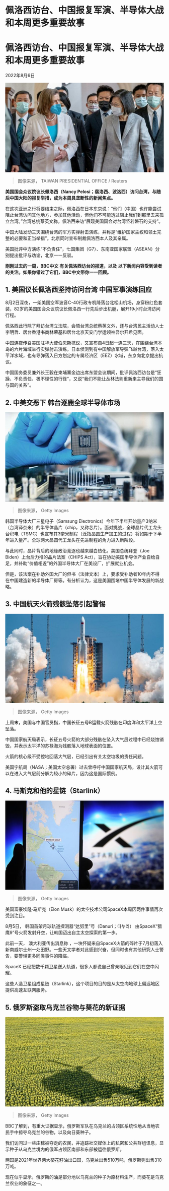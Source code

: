 # 佩洛西访台、中国报复军演、半导体大战和本周更多重要故事


#  佩洛西访台、中国报复军演、半导体大战和本周更多重要故事

2022年8月6日

![佩洛西（中左）与蔡英文（中右）在台湾总统府走道上交谈（台湾总统府发放图片3/8/2022）](_126220228_044606.2022-08-03t044527z_1677618704_rc2sov9wndgm_rtrmadp_3_asia-pelosi.jpg)

> 图像来源，  TAIWAN PRESIDENTIAL OFFICE / Reuters

**美国国会众议院议长佩洛西（Nancy Pelosi；裴洛西、波洛西）访问台湾，与随后中国大陆的报复举措，成为本周具垄断性的新闻焦点。**

在这次亚洲之行将要结束之际，佩洛西在日本东京说：“他们（中国）也许能尝试阻止台湾访问其他地方，参加其他活动，但他们不可能透过阻止我们到那里去来孤立台湾。”台湾总统蔡英文称，佩洛西来访“展现美国国会对台湾坚若磐石的支持”。

中国大陆发动三天围绕台湾的军方实弹射击演练，并称是“维护国家主权和领土完整的必要和正当举措”。北京同时宣布制裁佩洛西本人及其亲属。

美国批评中方演练“不负责任”，七国集团（G7）、东南亚国家联盟（ASEAN）分别提出批评与劝谕，北京一一反驳。

**刚刚过去的一周，BBC中文** **有关佩洛西访台的报道，以及** **以下新闻内容受到读者的关注。如果你错过了它们，BBC中文带你一一回顾。**

##  1\. 美国议长佩洛西坚持访问台湾 中国军事演练回应

8月2日深夜，一架美国空军波音C-40行政专机降落台北松山机场，身穿粉红色套装，82岁的美国国会众议院议长佩洛西一行先后步出机舱，展开19小时台湾访问行程。

佩洛西此行除了拜访台湾立法院，会晤台湾总统蔡英文外，还与台湾民主活动人士李明哲、居台香港书商林荣基和居台北京天安门学运领袖吾尔开希见面。

中国连夜传召美国驻华大使伯恩斯抗议，又宣布自4日起一连三天，在围绕台湾本岛的六片海域举行实弹射击演练。日本侦测到有中国解放军导弹飞越台湾，落入太平洋水域，也有导弹落入日方划定的专属经济区（EEZ）水域，东京向北京提出抗议。

中国国务委员兼外长王毅在柬埔寨金边出席东盟会议期间，批评佩洛西访台是“狂躁、不负责任、极不理性的行径”，又说“我们不能让丛林法则重新来主导我们的国与国的关系”。





##  2\. 中美交恶下 韩台逐鹿全球半导体市场

![晶片](_125849152_whatsubject.jpg)

> 图像来源，  Getty Images

韩国半导体大厂三星电子（Samsung Electronics）今年下半年开始量产3纳米（台湾译奈米）的半导体晶片（chip，又称芯片）。面对挑战，全球晶片代工龙头台积电（TSMC）也宣布其3奈米制程（泛指晶圆生产加工的过程）将如期于下半年进入量产。全球两大晶圆代工龙头在先进制程的角力进入新阶段。

与此同时，晶片背后的地缘政治竞逐也越来越白热化。美国总统拜登（Joe Biden）上台后力推的晶片法案（CHIPS Act），旨在协助美国半导体产业自给自足，并补助“价值相近”的外国半导体大厂在美设厂，扩展就业机会。

但是，该法案在补助外国大厂的但书（法律文本）上，要求受补助者10年内不得在中国建造新的半导体厂房等。有分析认为，这是美国围堵中国半导体发展的新战略。

##  3\. 中国航天火箭残骸坠落引起警惕

![长征五号火箭发射升空（24/7/2022）](_126078361_gettyimages-1242084741.jpg)

> 图像来源，  Getty Images

上周末，美国与中国官员指，中国长征五号B运载火箭残骸在印度洋和太平洋上空坠落。

中国国家航天局表示，长征五号火箭的大部分残骸在坠入大气层过程中已经烧蚀销毁，并表示太平洋的苏禄海为残骸落入地球表面的位置。

火箭的核心级不受控地回落大气层，已经引出有关太空垃圾的责任问题。

美国宇航局（NASA；美国太空总署）过去曾呼吁中国国家航天局，设计其火箭可以在进入大气层前分解为较小的碎片，因为这是国际惯例。

##  4\. 马斯克和他的星链（Starlink）

![星链卫星跟踪飞越大西洋的移动设备](_126160561_260ffbcc-9144-4fe4-888e-96bdeca449dd.png)

> 图像来源，  Getty Images

美国富豪埃隆·马斯克（Elon Musk）的太空技术公司SpaceX本周因两件事情再次受到注目。

8月5日， 韩国首架月球轨道探测器“达努里”号（Danuri；다누리）  由SpaceX“猎鹰9”号火箭发射升空，让韩国迈出自主太空探索的第一步。

此前一天， 澳大利亚传出消息称  ，一块怀疑来自SpaceX火箭的碎片于7月初落入新南威尔士州一处田野。一些天文学者对此感到兴奋，但同时也有其他研究人士警告，要警惕更多同类事件的降临。

SpaceX 已经把数千颗卫星送入轨道，很多人都说自己曾亲眼见到它们在空中闪耀。

这些人造卫星组成星链（Starlink），这个项目的目的是从太空向地球上偏远地区提供高速互联网服务。

##  5\. 俄罗斯盗取乌克兰谷物与葵花的新证据

![Helicopter shadow over sunflower harvest in Ukraine](_126161490_gettyimages-1241900502.jpg)

> 图像来源，  Getty Images

BBC了解到，有重大证据显示，俄罗斯军队在乌克兰的占领区系统性地从当地农民手中掠夺乌克兰的谷物，以及向日葵种子。

我们访问过一些庄稼被夺走的农民，并追踪社交媒体上的私密和公共群组讯息，显示种子从乌克兰境内的俄军占领区南部和东部被运往俄罗斯。

两国是2021年世界两大葵花籽油出口国，乌克兰出售510万吨，俄罗斯则出售310万吨。

现在似乎显示，俄罗斯的油是部分地以乌克兰的种子为原材料生产，而葵花是乌克兰农业的象征之一。




